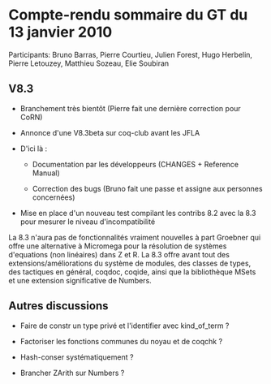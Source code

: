 Compte-rendu sommaire du GT du 13 janvier 2010
==============================================

Participants: Bruno Barras, Pierre Courtieu, Julien Forest, Hugo Herbelin, Pierre Letouzey, Matthieu Sozeau, Elie Soubiran

V8.3
----

* Branchement très bientôt (Pierre fait une dernière correction pour CoRN)

* Annonce d'une V8.3beta sur coq-club avant les JFLA

* D'ici là :

  * Documentation par les développeurs (CHANGES + Reference Manual)

  * Correction des bugs (Bruno fait une passe et assigne aux personnes concernées)

* Mise en place d'un nouveau test compilant les contribs 8.2 avec la 8.3 pour mesurer le niveau d'incompatibilité

La 8.3 n'aura pas de fonctionnalités vraiment nouvelles à part Groebner qui offre une alternative à Micromega pour la résolution de systèmes d'equations (non linéaires) dans Z et R. La 8.3 offre avant tout des extensions/améliorations du système de modules, des classes de types, des tactiques en général, coqdoc, coqide, ainsi que la bibliothèque MSets et une extension significative de Numbers.

Autres discussions
------------------

* Faire de constr un type privé et l'identifier avec kind_of_term ?

* Factoriser les fonctions communes du noyau et de coqchk ?

* Hash-conser systématiquement ?

* Brancher ZArith sur Numbers ?

